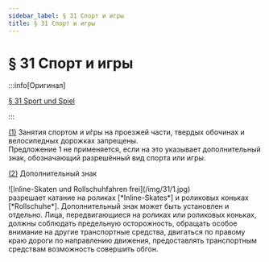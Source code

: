 ```yaml
---
sidebar_label: § 31 Спорт и игры
title: § 31 Спорт и игры
---
```


<VerifiedTranslationIcon />

# § 31 Спорт и игры

:::info[Оригинал]

[§ 31 Sport und Spiel](https://www.gesetze-im-internet.de/stvo_2013/__31.html)

:::


<span id="1">[(1)](#1)</span> Занятия спортом и и́гры на проезжей части, твердых обочинах и велосипедных дорожках
запрещены.  
Предложение 1 не применяется, если на это указывает дополнительный знак,
обозначающий разрешённый вид спорта или игры.


<span id="2">[(2)](#2)</span> Дополнительный знак
<div className="sign-single">![Inline-Skaten und Rollschuhfahren frei](/img/31/1.jpg)</div>
разрешает катание на роликах [*Inline-Skates*] и роликовых коньках [*Rollschuhe*].  
Дополнительный знак может быть установлен и отдельно.  
Лица, передвигающиеся на роликах или роликовых коньках, должны соблюдать предельную осторожность, обращать
особое внимание на другие транспортные средства, двигаться по правому краю дороги по направлению движения, предоставлять транспортным средствам
возможность совершить обгон.
